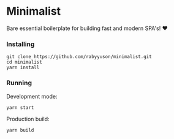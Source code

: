 # Minimalist

Bare essential boilerplate for building fast and modern SPA's! ❤

### Installing

```
git clone https://github.com/rabyyuson/minimalist.git
cd minimalist
yarn install
```

### Running

Development mode:

```
yarn start
```

Production build:

```
yarn build
```
